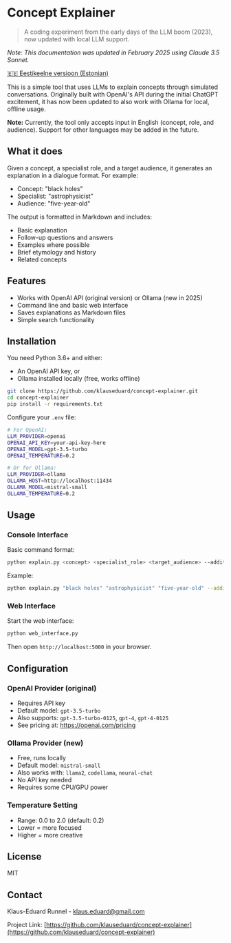 # Concept Explainer

> A coding experiment from the early days of the LLM boom (2023), now updated with local LLM support.

_Note: This documentation was updated in February 2025 using Claude 3.5 Sonnet._

[🇪🇪 Eestikeelne versioon (Estonian)](README_ET.md)

This is a simple tool that uses LLMs to explain concepts through simulated conversations. Originally built with OpenAI's API during the initial ChatGPT excitement, it has now been updated to also work with Ollama for local, offline usage.

**Note:** Currently, the tool only accepts input in English (concept, role, and audience). Support for other languages may be added in the future.

## What it does

Given a concept, a specialist role, and a target audience, it generates an explanation in a dialogue format. For example:
- Concept: "black holes"
- Specialist: "astrophysicist"
- Audience: "five-year-old"

The output is formatted in Markdown and includes:
- Basic explanation
- Follow-up questions and answers
- Examples where possible
- Brief etymology and history
- Related concepts

## Features

- Works with OpenAI API (original version) or Ollama (new in 2025)
- Command line and basic web interface
- Saves explanations as Markdown files
- Simple search functionality

## Installation

You need Python 3.6+ and either:
- An OpenAI API key, or
- Ollama installed locally (free, works offline)

```bash
git clone https://github.com/klauseduard/concept-explainer.git
cd concept-explainer
pip install -r requirements.txt
```

Configure your `.env` file:
```bash
# For OpenAI:
LLM_PROVIDER=openai
OPENAI_API_KEY=your-api-key-here
OPENAI_MODEL=gpt-3.5-turbo
OPENAI_TEMPERATURE=0.2

# Or for Ollama:
LLM_PROVIDER=ollama
OLLAMA_HOST=http://localhost:11434
OLLAMA_MODEL=mistral-small
OLLAMA_TEMPERATURE=0.2
```

## Usage

### Console Interface

Basic command format:
```bash
python explain.py <concept> <specialist_role> <target_audience> --additional_context <context>
```

Example:
```bash
python explain.py "black holes" "astrophysicist" "five-year-old" --additional_context "Assume they know what stars are."
```

### Web Interface

Start the web interface:
```bash
python web_interface.py
```

Then open `http://localhost:5000` in your browser.

## Configuration

### OpenAI Provider (original)
- Requires API key
- Default model: `gpt-3.5-turbo`
- Also supports: `gpt-3.5-turbo-0125`, `gpt-4`, `gpt-4-0125`
- See pricing at: https://openai.com/pricing

### Ollama Provider (new)
- Free, runs locally
- Default model: `mistral-small`
- Also works with: `llama2`, `codellama`, `neural-chat`
- No API key needed
- Requires some CPU/GPU power

### Temperature Setting
- Range: 0.0 to 2.0 (default: 0.2)
- Lower = more focused
- Higher = more creative

## License

MIT

## Contact

Klaus-Eduard Runnel - klaus.eduard@gmail.com

Project Link: [https://github.com/klauseduard/concept-explainer](https://github.com/klauseduard/concept-explainer)